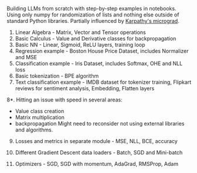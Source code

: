 Building LLMs from scratch with step-by-step examples in notebooks.
Using only numpy for randomization of lists and nothing else outside of standard Python libraries. Partially influenced by [Karpathy's micrograd](https://github.com/karpathy/micrograd). 

1. Linear Algebra - Matrix, Vector and Tensor operations
2. Basic Calculus - Value and Derivative classes for backpropagation
3. Basic NN - Linear, Sigmoid, ReLU layers, training loop
4. Regression example - Boston House Price Dataset, includes Normalizer and MSE
5. Classification example - Iris Dataset, includes Softmax, OHE and NLL loss
6. Basic tokenization - BPE algorithm
7. Text classification example - IMDB dataset for tokenizer training, Flipkart reviews for sentiment analysis, Embedding, Flatten layers
   
8*. Hitting an issue with speed in several areas:
   - Value class creation
   - Matrix multiplication
   - backpropagation
Might need to reconsider not using external libraries and algorithms.

9. Losses and metrics in separate module - MSE, NLL, BCE, accuracy

10. Different Gradient Descent data loaders - Batch, SGD and Mini-batch

11. Optimizers - SGD, SGD with momentum, AdaGrad, RMSProp, Adam